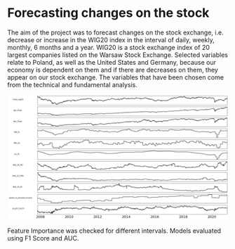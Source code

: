 # Forecasting changes on the stock

The aim of the project was to forecast changes on the stock exchange, i.e. decrease or increase in the WIG20 index in the interval of daily, weekly, monthly, 6 months and a year. WIG20 is a stock exchange index of 20 largest companies listed on the Warsaw Stock Exchange. Selected variables relate to Poland, as well as the United States and Germany, because our economy is dependent on them and if there are decreases on them, they appear on our stock exchange. The variables that have been chosen come from the technical and fundamental analysis.

<img src="graphics/plot_variables.png" width="550">

Feature Importance was checked for different intervals. Models evaluated using F1 Score and AUC.